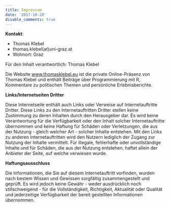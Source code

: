 ```yaml
---
title: Impressum
date: '2017-10-28'
disable_comments: true
---
```


**Kontakt**:

- Thomas Klebel
- thomas.klebel(at)uni-graz.at
- Wohnort: Graz

Für den Inhalt verantwortlich: Thomas Klebel

Die Website www.thomasklebel.eu ist die private Online-Präsenz von Thomas Klebel
und enthält Beiträge über Programmierung mit R, 
Kommentare zu politischen Themen und persönliche Erlebnisberichte.

**Links/Internetseiten Dritter**

Diese Internetseite enthält auch Links oder Verweise auf Internetauftritte Dritter. Diese Links zu den Internetauftritten Dritter stellen keine Zustimmung zu deren Inhalten durch den Herausgeber dar. Es wird keine Verantwortung für die Verfügbarkeit oder den Inhalt solcher Internetauftritte übernommen und keine Haftung für Schäden oder Verletzungen, die aus der Nutzung - gleich welcher Art - solcher Inhalte entstehen. Mit den Links zu anderen Internetauftritten wird den Nutzern lediglich der Zugang zur Nutzung der Inhalte vermittelt. Für illegale, fehlerhafte oder unvollständige Inhalte und für Schäden, die aus der Nutzung entstehen, haftet allein der Anbieter der Seite, auf welche verwiesen wurde.


**Haftungsausschluss**

Die Informationen, die Sie auf diesem Internetauftritt vorfinden, wurden nach bestem Wissen und Gewissen sorgfältig zusammengestellt und geprüft. Es wird jedoch keine Gewähr - weder ausdrücklich noch stillschweigend - für die Vollständigkeit, Richtigkeit, Aktualität oder Qualität und jederzeitige Verfügbarkeit der bereit gestellten Informationen übernommen.
